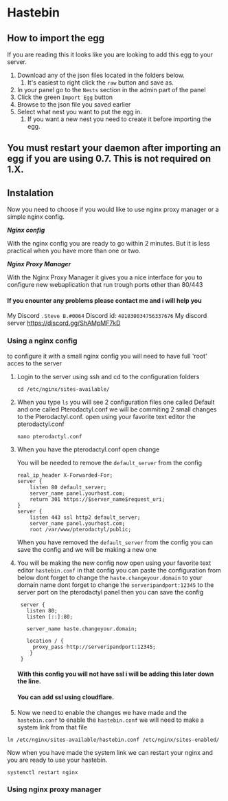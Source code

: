 # Hastebin

## How to import the egg

If you are reading this it looks like you are looking to add this egg to your server.

1. Download any of the json files located in the folders below.
   1. It's easiest to right click the `raw` button and save as.
2. In your panel go to the `Nests` section in the admin part of the panel
3. Click the green `Import Egg` button
4. Browse to the json file you saved earlier
5. Select what nest you want to put the egg in.
   1. If you want a new nest you need to create it before importing the egg.

## You must restart your daemon after importing an egg if you are using 0.7. This is not required on 1.X.

## Instalation

Now you need to choose if you would like to use nginx proxy manager or a simple nginx config.

***Nginx config***

With the nginx config you are ready to go within 2 minutes.
But it is less practical when you have more than one or two.


***Nginx Proxy Manager***

With the Nginx Proxy Manager it gives you a nice interface for you to configure new webaplication that run trough ports other than 80/443

#### If you enounter any problems please contact me and i will help you
My Discord ```.Steve B.#0064``` Discord id: ```481830034756337676```
My discord server https://discord.gg/ShAMpMF7kD

### Using a nginx config
to configure it with a small nginx config you will need to have full 'root' acces to the server

1. Login to the server using ssh and cd to the configuration folders

   ```cd /etc/nginx/sites-available/```
   
2. When you type `ls` you will see 2 configuration files one called Default and one called Pterodactyl.conf
we will be commiting 2 small changes to the Pterodactyl.conf. open using your favorite text editor the pterodactyl.conf

   ```nano pterodactyl.conf```

3. When you have the pterodactyl.conf open change

	You will be needed to remove the ```default_server``` from the config
	
	```
	real_ip_header X-Forwarded-For;
	server {
		listen 80 default_server;
		server_name panel.yourhost.com;
		return 301 https://$server_name$request_uri;
	}
	server {
		listen 443 ssl http2 default_server;
		server_name panel.yourhost.com;
		root /var/www/pterodactyl/public;
	```
	When you have removed the `default_server` from the config you can save the config and we will be making a new one
	
4. You will be making the new config now open using your favorite text editor `hastebin.conf` in that config you can paste the configuration from below dont forget to change the `haste.changeyour.domain` to your domain name
   dont forget to change the `serveripandport:12345` to the server port on the pterodactyl panel then you can save the config
   
   ```
	server {
	  listen 80;
	  listen [::]:80;

	  server_name haste.changeyour.domain;

	  location / {
	    proxy_pass http://serveripandport:12345;
	   }
	}
	```
	#### With this config you will not have ssl i will be adding this later down the line.
	
	#### You can add ssl using cloudflare.

5. Now we need to enable the changes we have made and the `hastebin.conf`
to enable the `hastebin.conf` we will need to make a system link from that file

```ln /etc/nginx/sites-available/hastebin.conf /etc/nginx/sites-enabled/```

Now when you have made the system link we can restart your nginx and you are ready to use your hastebin.

```systemctl restart nginx```

### Using nginx proxy manager



    
